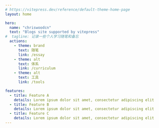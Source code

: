 ```yaml
---
# https://vitepress.dev/reference/default-theme-home-page
layout: home

hero:
  name: "chriswoodcn"
  text: "Blogs site supported by vitepress"
#  tagline: 记录一些个人学习随笔和备忘
  actions:
    - theme: brand
      text: 随笔
      link: /essay
    - theme: alt
      text: 体系
      link: /curriculum
    - theme: alt
      text: 工具
      link: /tools

features:
  - title: Feature A
    details: Lorem ipsum dolor sit amet, consectetur adipiscing elit
  - title: Feature B
    details: Lorem ipsum dolor sit amet, consectetur adipiscing elit
  - title: Feature C
    details: Lorem ipsum dolor sit amet, consectetur adipiscing elit
---
```


